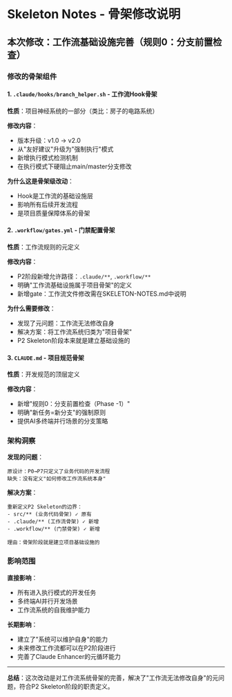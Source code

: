 # Skeleton Notes - 骨架修改说明

## 本次修改：工作流基础设施完善（规则0：分支前置检查）

### 修改的骨架组件

#### 1. `.claude/hooks/branch_helper.sh` - 工作流Hook骨架
**性质**：项目神经系统的一部分（类比：房子的电路系统）

**修改内容**：
- 版本升级：v1.0 → v2.0
- 从"友好建议"升级为"强制执行"模式
- 新增执行模式检测机制
- 在执行模式下硬阻止main/master分支修改

**为什么这是骨架级改动**：
- Hook是工作流的基础设施层
- 影响所有后续开发流程
- 是项目质量保障体系的骨架

#### 2. `.workflow/gates.yml` - 门禁配置骨架
**性质**：工作流规则的元定义

**修改内容**：
- P2阶段新增允许路径：`.claude/**`, `.workflow/**`
- 明确"工作流基础设施属于项目骨架"的定义
- 新增gate：工作流文件修改需在SKELETON-NOTES.md中说明

**为什么需要修改**：
- 发现了元问题：工作流无法修改自身
- 解决方案：将工作流系统归类为"项目骨架"
- P2 Skeleton阶段本来就是建立基础设施的

#### 3. `CLAUDE.md` - 项目规范骨架
**性质**：开发规范的顶层定义

**修改内容**：
- 新增"规则0：分支前置检查（Phase -1）"
- 明确"新任务=新分支"的强制原则
- 提供AI多终端并行场景的分支策略

### 架构洞察

**发现的问题**：
```
原设计：P0→P7只定义了业务代码的开发流程
缺失：没有定义"如何修改工作流系统本身"
```

**解决方案**：
```
重新定义P2 Skeleton的边界：
- src/** (业务代码骨架) ✓ 原有
- .claude/** (工作流骨架) ✓ 新增
- .workflow/** (门禁骨架) ✓ 新增

理由：骨架阶段就是建立项目基础设施的
```

### 影响范围

**直接影响**：
- 所有进入执行模式的开发任务
- 多终端AI并行开发场景
- 工作流系统的自我维护能力

**长期影响**：
- 建立了"系统可以维护自身"的能力
- 未来修改工作流都可以在P2阶段进行
- 完善了Claude Enhancer的元循环能力

---

**总结**：这次改动是对工作流系统骨架的完善，解决了"工作流无法修改自身"的元问题，符合P2 Skeleton阶段的职责定义。
